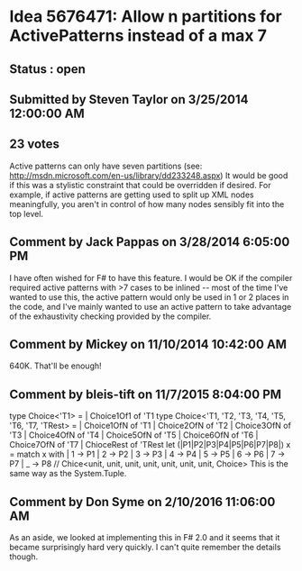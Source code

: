 # Idea 5676471: Allow n partitions for ActivePatterns instead of a max 7 #

## Status : open

## Submitted by Steven Taylor on 3/25/2014 12:00:00 AM

## 23 votes

Active patterns can only have seven partitions (see: http://msdn.microsoft.com/en-us/library/dd233248.aspx)
It would be good if this was a stylistic constraint that could be overridden if desired.
For example, if active patterns are getting used to split up XML nodes meaningfully, you aren't in control of how many nodes sensibly fit into the top level.


## Comment by Jack Pappas on 3/28/2014 6:05:00 PM

I have often wished for F# to have this feature. I would be OK if the compiler required active patterns with >7 cases to be inlined -- most of the time I've wanted to use this, the active pattern would only be used in 1 or 2 places in the code, and I've mainly wanted to use an active pattern to take advantage of the exhaustivity checking provided by the compiler.

## Comment by Mickey on 11/10/2014 10:42:00 AM

640K. That'll be enough!

## Comment by bleis-tift on 11/7/2015 8:04:00 PM

type Choice<'T1> =
| Choice1Of1 of 'T1
type Choice<'T1, 'T2, 'T3, 'T4, 'T5, 'T6, 'T7, 'TRest> =
| Choice1OfN of 'T1
| Choice2OfN of 'T2
| Choice3OfN of 'T3
| Choice4OfN of 'T4
| Choice5OfN of 'T5
| Choice6OfN of 'T6
| Choice7OfN of 'T7
| ChioceRest of 'TRest
let (|P1|P2|P3|P4|P5|P6|P7|P8|) x =
match x with
| 1 -> P1
| 2 -> P2
| 3 -> P3
| 4 -> P4
| 5 -> P5
| 6 -> P6
| 7 -> P7
| _ -> P8
// Chice<unit, unit, unit, unit, unit, unit, unit, Choice<unit>>
This is the same way as the System.Tuple.

## Comment by Don Syme on 2/10/2016 11:06:00 AM

As an aside, we looked at implementing this in F# 2.0 and it seems that it became surprisingly hard very quickly. I can't quite remember the details though.

